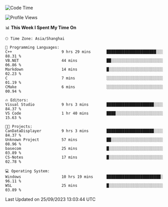 <!--START_SECTION:waka-->
![Code Time](http://img.shields.io/badge/Code%20Time-1%2C262%20hrs%204%20mins-blue)

![Profile Views](http://img.shields.io/badge/Profile%20Views-3-blue)

📊 **This Week I Spent My Time On** 

```text
🕑︎ Time Zone: Asia/Shanghai

💬 Programming Languages: 
C++                      9 hrs 29 mins       ██████████████████████░░░   88.31 % 
VB.NET                   44 mins             ██░░░░░░░░░░░░░░░░░░░░░░░   06.86 % 
Markdown                 14 mins             █░░░░░░░░░░░░░░░░░░░░░░░░   02.23 % 
C                        7 mins              ░░░░░░░░░░░░░░░░░░░░░░░░░   01.19 % 
CMake                    6 mins              ░░░░░░░░░░░░░░░░░░░░░░░░░   00.94 % 

🔥 Editors: 
Visual Studio            9 hrs 3 mins        █████████████████████░░░░   84.37 % 
VS Code                  1 hr 40 mins        ████░░░░░░░░░░░░░░░░░░░░░   15.63 % 

🐱‍💻 Projects: 
CanDataDisplayer         9 hrs 3 mins        █████████████████████░░░░   84.37 % 
Unknown Project          57 mins             ██░░░░░░░░░░░░░░░░░░░░░░░   08.96 % 
basecom                  25 mins             █░░░░░░░░░░░░░░░░░░░░░░░░   03.89 % 
CS-Notes                 17 mins             █░░░░░░░░░░░░░░░░░░░░░░░░   02.78 % 

💻 Operating System: 
Windows                  10 hrs 19 mins      ████████████████████████░   96.11 % 
WSL                      25 mins             █░░░░░░░░░░░░░░░░░░░░░░░░   03.89 % 
```


 Last Updated on 25/09/2023 13:03:44 UTC
<!--END_SECTION:waka-->